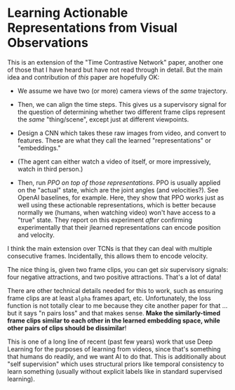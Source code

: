 # Learning Actionable Representations from Visual Observations

This is an extension of the "Time Contrastive Network" paper, another one of
those that I have heard but have not read through in detail. But the main idea
and contribution of *this* paper are hopefully OK:

- We assume we have two (or more) camera views of the *same* trajectory.

- Then, we can align the time steps. This gives us a supervisory signal for the
  question of determining whether two different frame clips represent the *same*
  "thing/scene", except just at different viewpoints.

- Design a CNN which takes these raw images from video, and convert to features.
  These are what they call the learned "representations" or "embeddings."

- (The agent can either watch a video of itself, or more impressively, watch in
  third person.)

- Then, run *PPO on top of those representations*. PPO is usually applied on the
  "actual" state, which are the joint angles (and velocities?). See OpenAI
  baselines, for example. Here, they show that PPO works just as well using
  these actionable representations, which is better because normally we (humans,
  when watching video) won't have access to a "true" state. They report on this
  experiment *after* confirming experimentally that their jlearned 
  representations can encode position and velocity.

I think the main extension over TCNs is that they can deal with multiple
consecutive frames. Incidentally, this allows them to encode velocity.

The nice thing is, given two frame clips, you can get *six* supervisory signals:
four negative attractions, and two positive attractions. That's a lot of data!

There are other technical details needed for this to work, such as ensuring
frame clips are at least `alpha` frames apart, etc. Unfortunately, the loss
function is not totally clear to me because they cite another paper for that ...
but it says "n pairs loss" and that makes sense. **Make the similarly-timed
frame clips similar to each other in the learned embedding space, while other
pairs of clips should be dissimilar**!

This is one of a long line of recent (past few years) work that use Deep
Learning for the purposes of learning from videos, since that's something that
humans do readily, and we want AI to do that. This is additionally about "self
supervision" which uses structural priors like temporal consistency to learn
something (usually without explicit labels like in standard supervised
learning).
